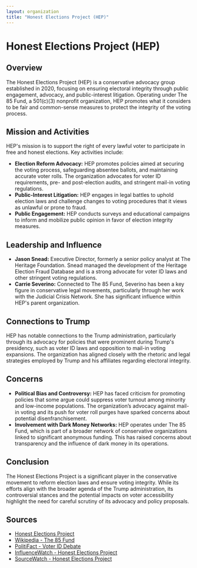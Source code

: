 ```yaml
---
layout: organization
title: "Honest Elections Project (HEP)"
---
```


# Honest Elections Project (HEP)

## Overview
The Honest Elections Project (HEP) is a conservative advocacy group established in 2020, focusing on ensuring electoral integrity through public engagement, advocacy, and public-interest litigation. Operating under The 85 Fund, a 501(c)(3) nonprofit organization, HEP promotes what it considers to be fair and common-sense measures to protect the integrity of the voting process.

## Mission and Activities
HEP's mission is to support the right of every lawful voter to participate in free and honest elections. Key activities include:
- **Election Reform Advocacy:** HEP promotes policies aimed at securing the voting process, safeguarding absentee ballots, and maintaining accurate voter rolls. The organization advocates for voter ID requirements, pre- and post-election audits, and stringent mail-in voting regulations.
- **Public-Interest Litigation:** HEP engages in legal battles to uphold election laws and challenge changes to voting procedures that it views as unlawful or prone to fraud.
- **Public Engagement:** HEP conducts surveys and educational campaigns to inform and mobilize public opinion in favor of election integrity measures.

## Leadership and Influence
- **Jason Snead:** Executive Director, formerly a senior policy analyst at The Heritage Foundation. Snead managed the development of the Heritage Election Fraud Database and is a strong advocate for voter ID laws and other stringent voting regulations.
- **Carrie Severino:** Connected to The 85 Fund, Severino has been a key figure in conservative legal movements, particularly through her work with the Judicial Crisis Network. She has significant influence within HEP's parent organization.

## Connections to Trump
HEP has notable connections to the Trump administration, particularly through its advocacy for policies that were prominent during Trump's presidency, such as voter ID laws and opposition to mail-in voting expansions. The organization has aligned closely with the rhetoric and legal strategies employed by Trump and his affiliates regarding electoral integrity.

## Concerns
- **Political Bias and Controversy:** HEP has faced criticism for promoting policies that some argue could suppress voter turnout among minority and low-income populations. The organization’s advocacy against mail-in voting and its push for voter roll purges have sparked concerns about potential disenfranchisement.
- **Involvement with Dark Money Networks:** HEP operates under The 85 Fund, which is part of a broader network of conservative organizations linked to significant anonymous funding. This has raised concerns about transparency and the influence of dark money in its operations.

## Conclusion
The Honest Elections Project is a significant player in the conservative movement to reform election laws and ensure voting integrity. While its efforts align with the broader agenda of the Trump administration, its controversial stances and the potential impacts on voter accessibility highlight the need for careful scrutiny of its advocacy and policy proposals.

## Sources
- [Honest Elections Project](https://honestelections.org)
- [Wikipedia - The 85 Fund](https://en.wikipedia.org/wiki/The_85_Fund)
- [PolitiFact - Voter ID Debate](https://www.politifact.com)
- [InfluenceWatch - Honest Elections Project](https://www.influencewatch.org)
- [SourceWatch - Honest Elections Project](https://www.sourcewatch.org)
